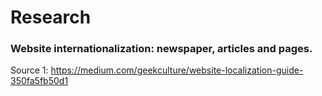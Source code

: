 # Research

### Website internationalization: newspaper, articles and pages.

Source 1: https://medium.com/geekculture/website-localization-guide-350fa5fb50d1


